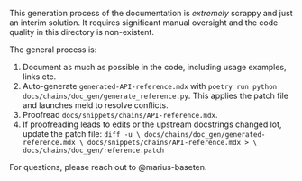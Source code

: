 This generation process of the documentation is *extremely* scrappy and just
an interim solution. It requires significant manual oversight and the code
quality in this directory is non-existent.

The general process is:
1. Document as much as possible in the code, including usage examples, links
   etc.
2. Auto-generate `generated-API-reference.mdx` with `poetry run python
   docs/chains/doc_gen/generate_reference.py`. This applies the patch file and
   launches meld to resolve conflicts.
4. Proofread `docs/snippets/chains/API-reference.mdx`.
5. If proofreading leads to edits or the upstream docstrings changed lot,
   update the patch file: `diff -u \
   docs/chains/doc_gen/generated-reference.mdx \
   docs/snippets/chains/API-reference.mdx > \
   docs/chains/doc_gen/reference.patch`

For questions, please reach out to @marius-baseten.
